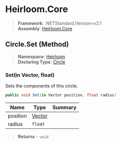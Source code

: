 # Heirloom.Core

> **Framework**: .NETStandard,Version=v2.1  
> **Assembly**: [Heirloom.Core][0]

## Circle.Set (Method)

> **Namespace**: [Heirloom][0]  
> **Declaring Type**: [Circle][1]

### Set(in Vector, float)

Sets the components of this circle.

```cs
public void Set(in Vector position, float radius)
```

| Name     | Type        | Summary |
|----------|-------------|---------|
| position | [Vector][2] |         |
| radius   | `float`     |         |

> **Returns** - `void`

[0]: ../../../Heirloom.Core.md
[1]: ../Circle.md
[2]: ../Vector.md
